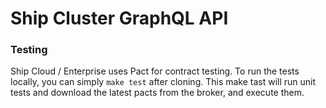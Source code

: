 # Ship Cluster GraphQL API

### Testing

Ship Cloud / Enterprise uses Pact for contract testing. To run the tests locally, you can simply `make test` after cloning. This make tast will run unit tests and download the latest pacts from the broker, and execute them.

